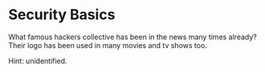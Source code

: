 # Security Basics

What famous hackers collective has been in the news many times already?
Their logo has been used in many movies and tv shows too.

Hint: unidentified.
